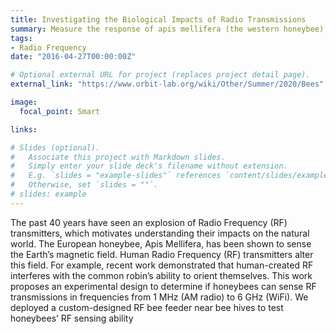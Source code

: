 ```yaml
---
title: Investigating the Biological Impacts of Radio Transmissions
summary: Measure the response of apis mellifera (the western honeybee) to Radio-Frequency Electromagnetic fields (RF-EMF)
tags:
- Radio Frequency
date: "2016-04-27T00:00:00Z"

# Optional external URL for project (replaces project detail page).
external_link: "https://www.orbit-lab.org/wiki/Other/Summer/2020/Bees"

image:
  focal_point: Smart

links:

# Slides (optional).
#   Associate this project with Markdown slides.
#   Simply enter your slide deck's filename without extension.
#   E.g. `slides = "example-slides"` references `content/slides/example-slides.md`.
#   Otherwise, set `slides = ""`.
# slides: example
---
```

The past 40 years have seen an explosion of Radio Frequency (RF)
transmitters, which motivates understanding their impacts on the
natural world. The European honeybee, Apis Mellifera, has been
shown to sense the Earth’s magnetic field. Human Radio Frequency
(RF) transmitters alter this field. For example, recent work demonstrated that human-created RF interferes with the common robin’s
ability to orient themselves. This work proposes an experimental
design to determine if honeybees can sense RF transmissions in
frequencies from 1 MHz (AM radio) to 6 GHz (WiFi). We deployed
a custom-designed RF bee feeder near bee hives to test honeybees’
RF sensing ability
